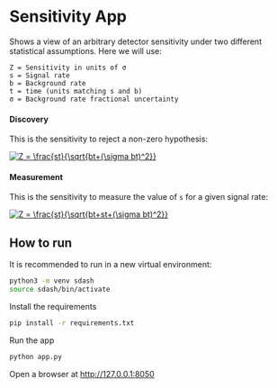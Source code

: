 # Sensitivity App
Shows a view of an arbitrary detector sensitivity under two
different statistical assumptions. Here we will use:
```
Z = Sensitivity in units of σ
s = Signal rate
b = Background rate
t = time (units matching s and b)
σ = Background rate fractional uncertainty
```
#### Discovery
This is the sensitivity to reject a non-zero hypothesis:

<a href="https://www.codecogs.com/eqnedit.php?latex=Z&space;=&space;\frac{st}{\sqrt{bt&plus;(\sigma&space;bt)^2}}" target="_blank"><img src="https://latex.codecogs.com/gif.latex?Z&space;=&space;\frac{st}{\sqrt{bt&plus;(\sigma&space;bt)^2}}" title="Z = \frac{st}{\sqrt{bt+(\sigma bt)^2}}" /></a>

#### Measurement
This is the sensitivity to measure the value of `s` for a given signal rate:

<a href="https://www.codecogs.com/eqnedit.php?latex=Z&space;=&space;\frac{st}{\sqrt{bt&plus;st&plus;(\sigma&space;bt)^2}}" target="_blank"><img src="https://latex.codecogs.com/gif.latex?Z&space;=&space;\frac{st}{\sqrt{bt&plus;st&plus;(\sigma&space;bt)^2}}" title="Z = \frac{st}{\sqrt{bt+st+(\sigma bt)^2}}" /></a>

## How to run
It is recommended to run in a new virtual environment:
```bash
python3 -m venv sdash
source sdash/bin/activate
```
Install the requirements
```bash
pip install -r requirements.txt
```
Run the app
```bash
python app.py
```
Open a browser at http://127.0.0.1:8050
